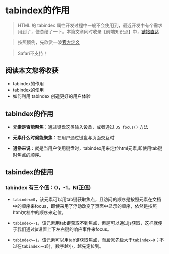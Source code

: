 # tabindex的作用
> HTML 的 tabindex 属性开发过程中一般不会使用到，最近开发中有个需求用到了，便总结了一下。本篇文章同时收录【前端知识点】中，[链接直达](https://github.com/programmer-zhang/front-end)

> 按照惯例，先欣赏一波[官方定义](http://www.w3school.com.cn/tags/att_standard_tabindex.asp)

> Safari不支持！

## 阅读本文您将收获
* tabindex的作用
* tabindex的使用
* 如何利用 tabindex 创造更好的用户体验

## tabindex的作用
* **元素是否能聚焦**：通过键盘这类输入设备，或者通过 `JS focus()` 方法

* **元素什么时候能聚焦**：在用户通过键盘与页面交互时

* **通俗来说**：就是当用户使用键盘时，tabindex用来定位html元素,即使用tab键时焦点的顺序。

## tabindex的使用
### tabindex 有三个值：0，-1，N(正值)
* `tabindex=0`，该元素可以用tab键获取焦点，且访问的顺序是按照元素在文档中的顺序来focus，即使采用了浮动改变了页面中显示的顺序，依然是按照html文档中的顺序来定位。

* `tabindex=-1`，该元素用tab键获取不到焦点，但是可以通过js获取，这样就便于我们通过js设置上下左右键的响应事件来focus。

* `tabindex>=1`，该元素可以用tab键获取焦点，而且优先级大于`tabindex=0`；不过在`tabindex>=1`时，数字越小，越先定位到。